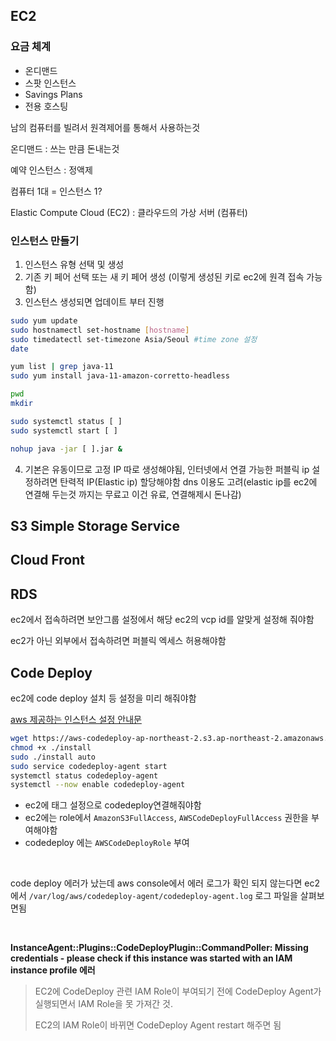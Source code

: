 

## EC2

### 요금 체계

- 온디맨드
- 스팟 인스턴스
- Savings Plans
- 전용 호스팅

남의 컴퓨터를 빌려서 원격제어를 통해서 사용하는것

온디맨드 : 쓰는 만큼 돈내는것

예약 인스턴스 : 정액제

컴퓨터 1대 = 인스턴스 1?

Elastic Compute Cloud (EC2) : 클라우드의 가상 서버 (컴퓨터)

### 인스턴스 만들기

1. 인스턴스 유형 선택 및 생성
2. 기존 키 페어 선택 또는 새 키 페어 생성 (이렇게 생성된 키로 ec2에 원격 접속 가능함)
3. 인스턴스 생성되면 업데이트 부터 진행

```bash
sudo yum update
sudo hostnamectl set-hostname [hostname]
sudo timedatectl set-timezone Asia/Seoul #time zone 설정
date

yum list | grep java-11
sudo yum install java-11-amazon-corretto-headless

pwd
mkdir

sudo systemctl status [ ]
sudo systemctl start [ ]

nohup java -jar [ ].jar &
```

4. 기본은 유동이므로 고정 IP 따로 생성해야됨, 인터넷에서 연결 가능한 퍼블릭 ip 설정하려면 탄력적 IP(Elastic ip) 할당해야함 dns 이용도 고려(elastic ip를 ec2에 연결해 두는것 까지는 무료고 이건 유료, 연결해제시 돈나감)



## S3 Simple Storage Service

## Cloud Front

## RDS

ec2에서 접속하려면 보안그룹 설정에서 해당 ec2의 vcp id를 알맞게 설정해 줘야함

ec2가 아닌 외부에서 접속하려면 퍼블릭 엑세스 허용해야함

## Code Deploy

ec2에 code deploy 설치 등 설정을 미리 해줘야함

[aws 제공하는 인스턴스 설정 안내문](https://docs.aws.amazon.com/ko_kr/codedeploy/latest/userguide/instances.html)

```bash
wget https://aws-codedeploy-ap-northeast-2.s3.ap-northeast-2.amazonaws.com/latest/install
chmod +x ./install
sudo ./install auto
sudo service codedeploy-agent start
systemctl status codedeploy-agent
systemctl --now enable codedeploy-agent
```

- ec2에 태그 설정으로 codedeploy연결해줘야함
- ec2에는 role에서 `AmazonS3FullAccess`, `AWSCodeDeployFullAccess` 권한을 부여해야함
- codedeploy 에는 `AWSCodeDeployRole` 부여

<br/>

code deploy 에러가 났는데 aws console에서 에러 로그가 확인 되지 않는다면 ec2에서 `/var/log/aws/codedeploy-agent/codedeploy-agent.log` 로그 파일을 살펴보면됨

<br/>

**InstanceAgent::Plugins::CodeDeployPlugin::CommandPoller: Missing credentials - please check if this instance was started with an IAM instance profile 에러**

> EC2에 CodeDeploy 관련 IAM Role이 부여되기 전에 CodeDeploy Agent가 실행되면서 IAM Role을 못 가져간 것.
>
> EC2의 IAM Role이 바뀌면 CodeDeploy Agent restart 해주면 됨

